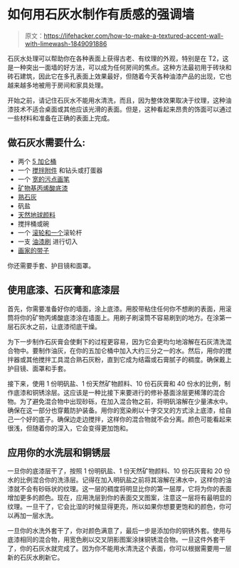 # 如何用石灰水制作有质感的强调墙

> 原文：<https://lifehacker.com/how-to-make-a-textured-accent-wall-with-limewash-1849091886>

石灰水处理可以帮助你在各种表面上获得古老、有纹理的外观，特别是在 T2，这是一种突出一面墙的好方法，可以成为任何房间的焦点。这种方法最初用于砖块和砖石建筑，因此它在多孔表面上效果最好，但随着今天各种油漆产品的出现，它也越来越多地被用于房间和家具处理。



开始之前，请记住石灰水不能用水清洗，而且，因为整体效果取决于纹理，这种油漆技术不适合桌面或其他应该光滑的表面。但是，这种看起来昂贵的饰面可以通过一些材料和准备在正确的表面上完成。

## 做石灰水需要什么:

*   两个 [5 加仑桶](https://www.acehardware.com/p/1456813?store=17601)
*   一个 [搅拌附件](https://www.homedepot.com/p/Wal-Board-Tools-24-in-Quick-Mixer-43-001/100390691?source=shoppingads&locale=en-US) 和钻头或打蛋器
*   一个 [宽的污点画笔](https://www.paintsupply.com/product/applicators/paint-brushes/stain-block-brush/5-proform-cbh5-0l-blockhead-block-paint-brush/?utm_source=google&utm_medium=surfaces)
*   [矿物基丙烯酸底漆](https://www.lowes.com/pd/Vasari/5013288545?cm_mmc=shp-_-c-_-prd-_-pnt-_-ggl-_-PLA_PNT_117_Interior-Exterior-Paint-Primers-_-5013288545-_-online-_-0-_-0&ds_rl=1286981&gclid=Cj0KCQjw2MWVBhCQARIsAIjbwoPrp2fi7S3BjagzbwIQ-wuIwQGTBDMmzaknCnxSKb6CM3Za9_EJUJEaAoOkEALw_wcB&gclsrc=aw.ds)
*   [熟石灰](https://www.acehardware.com/departments/lawn-and-garden/lawn-care/soil-conditioners/7175375?gclid=Cj0KCQjw2MWVBhCQARIsAIjbwoPkWiRrzBhSdzNJR3OtxAC3dCra9-jfg4PDSFd40lHW1BsNwUil5IEaArh2EALw_wcB&gclsrc=aw.ds)
*   矾盐
*   [天然地球颜料](https://craftergeek.com/product/4051/?attribute_color=Ultramarine+Blue)
*   搅拌桶或碗
*   一个 [滚轮和一个](https://www.homedepot.com/p/Wagner-Paint-n-Roll-Plus-9-in-Manual-Roller-0284026/303700112?g_store=&source=shoppingads&locale=en-US&&mtc=SHOPPING-RM-RMP-GGL-D24-024_015_INT_PAINT-NA-WAGNER-NA-SMART-NA-NA-MK575991800-NA-NBR-40-CON-NA-FY22_40&cm_mmc=SHOPPING-RM-RMP-GGL-D24-024_015_INT_PAINT-NA-WAGNER-NA-SMART-NA-NA-MK575991800-NA-NBR-40-CON-NA-FY22_40-71700000093709834-58700007796599900-92700070858222815&gclid=Cj0KCQjw2MWVBhCQARIsAIjbwoOG8xy3dg-s-VqiDWlbAykLmXw2iea05r49JEN7KxpQASl1-wCx5HMaAmnDEALw_wcB&gclsrc=aw.ds)滚轮杆
*   一支 [油漆刷](https://www.homedepot.com/p/Wooster-2-in-Gold-Edge-Polyester-Short-Handle-Angle-Sash-Brush-0052350020/304263436?source=shoppingads&locale=en-US) 进行切入
*   [画家的带子](https://www.lowes.com/pd/ScotchBlue-4-Pack-1-41-inPainter-s-Tap/1002939272?cm_mmc=shp-_-c-_-prd-_-pnt-_-ggl-_-LIA_PNT_222_Applicators-Tape-Tools-Sprayers-_-1002939272-_-local-_-0-_-0&ds_rl=1286981&gclid=Cj0KCQjw2MWVBhCQARIsAIjbwoPAx4xJCWFNeCZ4F6PtjSjTJ64npm85SBcDxM4Hm68iU8BS_geqODAaAphpEALw_wcB&gclsrc=aw.ds)

你还需要手套、护目镜和面罩。

## 使用底漆、石灰膏和底漆层

首先，你需要准备好你的墙面，涂上底漆。用胶带粘住任何你不想刷的表面，用滚筒将你的矿物丙烯酸底漆涂在墙面上。用刷子刷滚筒不容易刷到的地方。在涂第一层石灰水之前，让底漆彻底干燥。

为下一步制作石灰膏会使剩下的过程更容易，因为它会更均匀地溶解在石灰清洗混合物中。要制作油灰，在你的五加仑桶中加入大约三分之一的水。然后，用你的搅拌器或其他搅拌工具混合熟石灰粉，直到它成为结霜或石膏腻子的稠度。确保戴上护目镜、面罩和手套。

接下来，使用 1 份明矾盐、1 份天然矿物颜料、10 份石灰膏和 40 份水的比例，制作底漆和铜锈涂层。这应该是一种比接下来要进行的修补基面涂层更稀薄的混合物。为了避免混合物中出现砂砾，在加入混合物之前，将明矾溶解在少量沸水中。确保在这一部分也穿戴防护装备。用你的宽染刷以十字交叉的方式涂上底漆，给自己一个好的底子。确保边走边搅拌，这样你的混合物就不会分离。颜色可能看起来很浅，但随着你的深入，它会变得更加饱和。

## 应用你的水洗层和铜锈层

一旦你的底漆层干了，按照 1 份明矾盐、1 份天然矿物颜料、10 份石灰膏和 20 份水的比例混合你的洗涤层。记得在加入明矾盐之前将其溶解在沸水中，这样你的油漆就不会有砂砾状的纹理。这一层的稠度将明显比你的第一层厚，它将为你的表面增加更多的颜色。现在，应用洗层到你的表面交叉图案，注意这一层将有最明显的纹理。一旦干了，它会比湿的时候显得更亮，所以如果你想要更饱和的颜色，你可以再加一层水洗。

一旦你的水洗外套干了，你对颜色满意了，最后一步是添加你的铜锈外套。使用与底漆相同的混合物，用宽色刷以交叉阴影图案涂抹铜锈混合物。一旦这件外套干了，你的石灰水就完成了。因为你不能用水清洗这个表面，你可以根据需要用一层新的石灰水刷新它。
